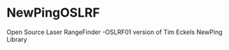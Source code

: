 NewPingOSLRF
============

Open Source Laser RangeFinder -OSLRF01 version of Tim Eckels NewPing Library
